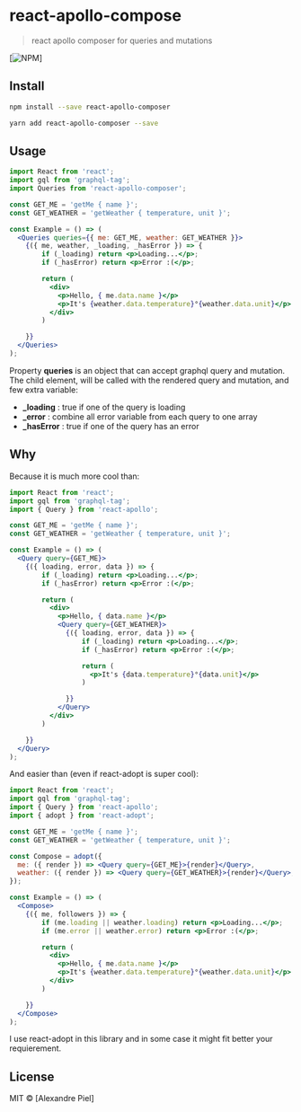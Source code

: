 # react-apollo-compose

> react apollo composer for queries and mutations

[![NPM](https://img.shields.io/npm/v/react-apollo-composer.svg)]

## Install

```bash
npm install --save react-apollo-composer
```

```bash
yarn add react-apollo-composer --save
```

## Usage

```jsx
import React from 'react';
import gql from 'graphql-tag';
import Queries from 'react-apollo-composer';

const GET_ME = 'getMe { name }';
const GET_WEATHER = 'getWeather { temperature, unit }';

const Example = () => (
  <Queries queries={{ me: GET_ME, weather: GET_WEATHER }}>
    {({ me, weather, _loading, _hasError }) => {
        if (_loading) return <p>Loading...</p>;
        if (_hasError) return <p>Error :(</p>;

        return (
          <div>
            <p>Hello, { me.data.name }</p>
            <p>It's {weather.data.temperature}°{weather.data.unit}</p>
          </div>
        )

    }}
  </Queries>
);
```

Property **queries** is an object that can accept graphql query and mutation.
The child element, will be called with the rendered query and mutation, and few extra variable:

- **_loading** : true if one of the query is loading
- **_error** : combine all error variable from each query to one array
- **_hasError** : true if one of the query has an error

## Why

Because it is much more cool than:

```jsx
import React from 'react';
import gql from 'graphql-tag';
import { Query } from 'react-apollo';

const GET_ME = 'getMe { name }';
const GET_WEATHER = 'getWeather { temperature, unit }';

const Example = () => (
  <Query query={GET_ME}>
    {({ loading, error, data }) => {
        if (_loading) return <p>Loading...</p>;
        if (_hasError) return <p>Error :(</p>;

        return (
          <div>
            <p>Hello, { data.name }</p>
            <Query query={GET_WEATHER}>
              {({ loading, error, data }) => {
                  if (_loading) return <p>Loading...</p>;
                  if (_hasError) return <p>Error :(</p>;

                  return (
                    <p>It's {data.temperature}°{data.unit}</p>
                  )

              }}
            </Query>
          </div>
        )

    }}
  </Query>
);
```

And easier than (even if react-adopt is super cool):

```jsx
import React from 'react';
import gql from 'graphql-tag';
import { Query } from 'react-apollo';
import { adopt } from 'react-adopt';

const GET_ME = 'getMe { name }';
const GET_WEATHER = 'getWeather { temperature, unit }';

const Compose = adopt({
  me: ({ render }) => <Query query={GET_ME}>{render}</Query>,
  weather: ({ render }) => <Query query={GET_WEATHER}>{render}</Query>,
});

const Example = () => (
  <Compose>
    {({ me, followers }) => {
        if (me.loading || weather.loading) return <p>Loading...</p>;
        if (me.error || weather.error) return <p>Error :(</p>;

        return (
          <div>
            <p>Hello, { me.data.name }</p>
            <p>It's {weather.data.temperature}°{weather.data.unit}</p>
          </div>
        )

    }}
  </Compose>
);
```

I use react-adopt in this library and in some case it might fit better your requierement.

## License

MIT © [Alexandre Piel]
